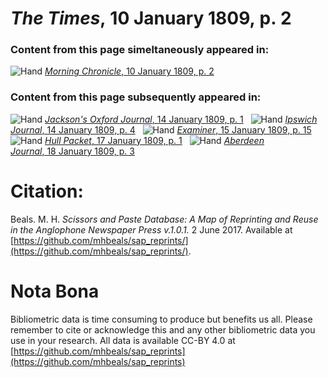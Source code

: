 # *The Times*, 10 January 1809, p. 2  
  
### Content from this page simeltaneously appeared in:  
![Hand](http://scissorsandpaste.net/wp-content/uploads/2017/06/smallhandpointer.png) [*Morning Chronicle*, 10 January 1809, p. 2](https://mhbeals.github.io/sap_html/Morning-Chronicle/Morning-Chronicle-10-January-1809-p-2)  
  
### Content from this page subsequently appeared in:  
![Hand](http://scissorsandpaste.net/wp-content/uploads/2017/06/smallhandpointer.png) [*Jackson's Oxford Journal*, 14 January 1809, p. 1](https://mhbeals.github.io/sap_html/Jackson's-Oxford-Journal/Jackson's-Oxford-Journal-14-January-1809-p-1)  
![Hand](http://scissorsandpaste.net/wp-content/uploads/2017/06/smallhandpointer.png) [*Ipswich Journal*, 14 January 1809, p. 4](https://mhbeals.github.io/sap_html/Ipswich-Journal/Ipswich-Journal-14-January-1809-p-4)  
![Hand](http://scissorsandpaste.net/wp-content/uploads/2017/06/smallhandpointer.png) [*Examiner*, 15 January 1809, p. 15](https://mhbeals.github.io/sap_html/Examiner/Examiner-15-January-1809-p-15)  
![Hand](http://scissorsandpaste.net/wp-content/uploads/2017/06/smallhandpointer.png) [*Hull Packet*, 17 January 1809, p. 1](https://mhbeals.github.io/sap_html/Hull-Packet/Hull-Packet-17-January-1809-p-1)  
![Hand](http://scissorsandpaste.net/wp-content/uploads/2017/06/smallhandpointer.png) [*Aberdeen Journal*, 18 January 1809, p. 3](https://mhbeals.github.io/sap_html/Aberdeen-Journal/Aberdeen-Journal-18-January-1809-p-3)  


# Citation: 

Beals. M. H. *Scissors and Paste Database: A Map of Reprinting and Reuse in the Anglophone Newspaper Press v.1.0.1.* 2 June 2017. Available at [https://github.com/mhbeals/sap_reprints/](https://github.com/mhbeals/sap_reprints/). 

# Nota Bona

Bibliometric data is time consuming to produce but benefits us all. Please remember to cite or acknowledge this and any other bibliometric data you use in your research. All data is available CC-BY 4.0 at [https://github.com/mhbeals/sap_reprints](https://github.com/mhbeals/sap_reprints)
